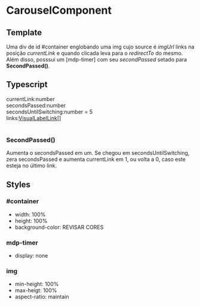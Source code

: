 # CarouselComponent

## Template
Uma div de id #container englobando uma img cujo source é *imgUrl* links na posição *currentLink* e quando clicada leva para o *redirectTo* do mesmo. Além disso, posssui um [mdp-timer] com seu *secondPassed* setado para **SecondPassed()**.  
## Typescript
currentLink:number<br>
secondsPassed:number<br>
secondsUntilSwitching:number = 5<br>
links:[VisualLabelLink\[\]](/Docs/src/app/models/VisualLabelLink.md)<br><br>
### SecondPassed()
Aumenta o secondsPassed em um. Se chegou em secondsUntilSwitching, zera secondsPassed e aumenta currentLink em 1, ou volta a 0, caso este esteja no último link.
## Styles
### \#container
- width: 100%
- height: 100%
- background-color: REVISAR CORES
### mdp-timer
- display: none
### img
- min-height: 100%
- max-heigt: 100%
- aspect-ratio: maintain